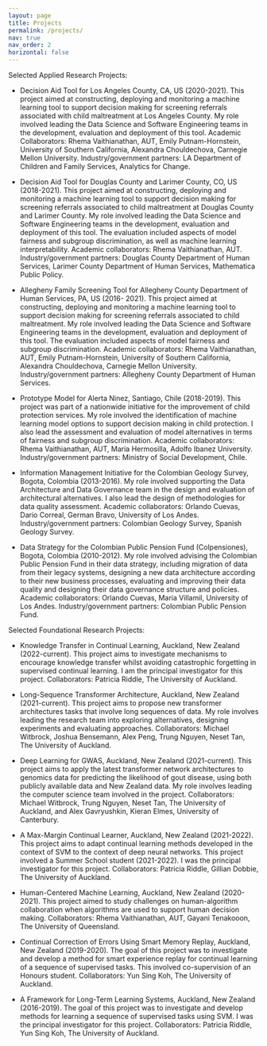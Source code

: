 ```yaml
---
layout: page
title: Projects
permalink: /projects/
nav: true
nav_order: 2
horizontal: false
---
```



Selected Applied Research Projects:

- Decision Aid Tool for Los Angeles County, CA, US (2020-2021). This project aimed at constructing, deploying and monitoring a machine learning tool to support decision making for screening referrals associated with child maltreatment at Los Angeles County. My role involved leading the Data Science and Software Engineering teams in the development, evaluation and deployment of this tool. Academic Collaborators: Rhema Vaithianathan, AUT, Emily Putnam-Hornstein, University of Southern California, Alexandra Chouldechova, Carnegie Mellon University. Industry/government partners: LA Department of Children and Family Services, Analytics for Change.

- Decision Aid Tool for Douglas County and Larimer County, CO, US (2018-2021). This project aimed at constructing, deploying and monitoring a machine learning tool to support decision making for screening referrals associated to child maltreatment at Douglas County and Larimer County. My role involved leading the Data Science and Software Engineering teams in the development, evaluation and deployment of this tool. The evaluation included aspects of model fairness and subgroup discrimination, as well as machine learning interpretability. Academic collaborators: Rhema Vaithianathan, AUT. Industry/government partners: Douglas County Department of Human Services, Larimer County Department of Human Services, Mathematica Public Policy.

- Allegheny Family Screening Tool for Allegheny County Department of Human Services, PA, US (2016- 2021). This project aimed at constructing, deploying and monitoring a machine learning tool to support decision making for screening referrals associated to child maltreatment. My role involved leading the Data Science and Software Engineering teams in the development, evaluation and deployment of this tool. The evaluation included aspects of model fairness and subgroup discrimination. Academic collaborators: Rhema Vaithianathan, AUT, Emily Putnam-Hornstein, University of Southern California, Alexandra Chouldechova, Carnegie Mellon University. Industry/government partners: Allegheny County Department of Human Services.

- Prototype Model for Alerta Ninez, Santiago, Chile (2018-2019). This project was part of a nationwide initiative for the improvement of child protection services. My role involved the identification of machine learning model options to support decision making in child protection. I also lead the assessment and evaluation of model alternatives in terms of fairness and subgroup discrimination. Academic collaborators: Rhema Vaithianathan, AUT, Maria Hermosilla, Adolfo Ibanez University. Industry/government partners: Ministry of Social Development, Chile.

- Information Management Initiative for the Colombian Geology Survey, Bogota, Colombia (2013-2016). My role involved supporting the Data Architecture and Data Governance team in the design and evaluation of architectural alternatives. I also lead the design of methodologies for data quality assessment. Academic collaborators: Orlando Cuevas, Dario Correal, German Bravo, University of Los Andes. Industry/government partners: Colombian Geology Survey, Spanish Geology Survey.

- Data Strategy for the Colombian Public Pension Fund (Colpensiones), Bogota, Colombia (2010-2012). My role involved advising the Colombian Public Pension Fund in their data strategy, including migration of data from their legacy systems, designing a new data architecture according to their new business processes, evaluating and improving their data quality and designing their data governance structure and policies. Academic collaborators: Orlando Cuevas, Maria Villamil, University of Los Andes. Industry/government partners: Colombian Public Pension Fund.



Selected Foundational Research Projects:

- Knowledge Transfer in Continual Learning, Auckland, New Zealand (2022-current). This project aims to investigate mechanisms to encourage knowledge transfer whilst avoiding catastrophic forgetting in supervised continual learning. I am the principal investigator for this project. Collaborators: Patricia Riddle, The University of Auckland.

- Long-Sequence Transformer Architecture, Auckland, New Zealand (2021-current). This project aims to propose new transformer architectures tasks that involve long sequences of data. My role involves leading the research team into exploring alternatives, designing experiments and evaluating approaches.
Collaborators: Michael Witbrock, Joshua Bensemann, Alex Peng, Trung Nguyen, Neset Tan, The University of Auckland.

- Deep Learning for GWAS, Auckland, New Zealand (2021-current). This project aims to apply the latest transformer network architectures to genomics data for predicting the likelihood of gout disease, using both publicly available data and New Zealand data. My role involves leading the computer science team involved in the project. Collaborators: Michael Witbrock, Trung Nguyen, Neset Tan, The University of Auckland, and Alex Gavryushkin, Kieran Elmes, University of Canterbury.

- A Max-Margin Continual Learner, Auckland, New Zealand (2021-2022). This project aims to adapt continual learning methods developed in the context of SVM to the context of deep neural networks. This project involved a Summer School student (2021-2022). I was the principal investigator for this project. Collaborators: Patricia Riddle, Gillian Dobbie, The University of Auckland.

- Human-Centered Machine Learning, Auckland, New Zealand (2020-2021). This project aimed to study challenges on human-algorithm collaboration when algorithms are used to support human decision making. Collaborators: Rhema Vaithianathan, AUT, Gayani Tenakooon, The University of Queensland.

- Continual Correction of Errors Using Smart Memory Replay, Auckland, New Zealand (2019-2020). The goal of this project was to investigate and develop a method for smart experience replay for continual learning of a sequence of supervised tasks. This involved co-supervision of an Honours student. Collaborators: Yun Sing Koh, The University of Auckland.

- A Framework for Long-Term Learning Systems, Auckland, New Zealand (2016-2019). The goal of this project was to investigate and develop methods for learning a sequence of supervised tasks using SVM. I was the principal investigator for this project. Collaborators: Patricia Riddle, Yun Sing Koh, The University of Auckland.

